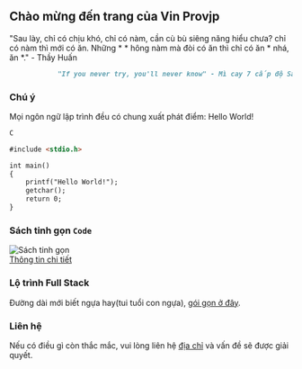## Chào mừng đến trang của Vin Provjp

"Sau lày, chỉ có chịu khó, chỉ có nàm, cần cù bù siêng năng hiểu chưa? chỉ có nàm thì mới có ăn. Những * * hông nàm mà đòi có ăn thì chỉ có ăn * nhá, ăn *." - Thầy Huấn
```markdown
			"If you never try, you'll never know" - Mì cay 7 cấp độ Sanu
```
### Chú ý

Mọi ngôn ngữ lập trình đều có chung xuất phát điểm: Hello World!
```markdown
C

#include <stdio.h>

int main()
{
	printf("Hello World!");
	getchar();
	return 0;
}
```

### Sách tinh gọn `Code`

![**Sách tinh gọn**](/basic-coding/Web/img/300code.jfif)<br />[	Thông tin chi tiết](https://www.youtube.com/watch?v=gVlYxmdbYqM)

### Lộ trình Full Stack

Đường dài mới biết ngựa hay(tui tuổi con ngựa), [gói gọn ở đây](https://stackoverflow.com).

### Liên hệ

Nếu có điều gì còn thắc mắc, vui lòng liên hệ [địa chỉ](https://www.facebook.com/me/) và vấn đề sẽ được giải quyết.
